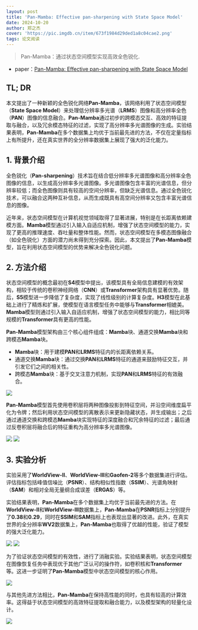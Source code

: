 ```yaml
---
layout: post
title: 'Pan-Mamba: Effective pan-sharpening with State Space Model'
date: 2024-10-20
author: 郑之杰
cover: 'https://pic.imgdb.cn/item/673f1984d29ded1a8c04cae2.png'
tags: 论文阅读
---
```


> Pan-Mamba：通过状态空间模型实现高效全色锐化.

- paper：[Pan-Mamba: Effective pan-sharpening with State Space Model](https://arxiv.org/abs/2402.12192)

## TL; DR

本文提出了一种新颖的全色锐化网络**Pan-Mamba**，该网络利用了状态空间模型（**State Space Model**）来处理低分辨率多光谱（**LRMS**）图像和高分辨率全色（**PAN**）图像的信息融合。**Pan-Mamba**通过初步的跨模态交互、高效的特征提取与融合，以及冗余模态特征的过滤，实现了高分辨率多光谱图像的生成。实验结果表明，**Pan-Mamba**在多个数据集上均优于当前最先进的方法，不仅在定量指标上有所提升，还在真实世界的全分辨率数据集上展现了强大的泛化能力。

## 1. 背景介绍

全色锐化（**Pan-sharpening**）技术旨在结合低分辨率多光谱图像和高分辨率全色图像的信息，以生成高分辨率多光谱图像。多光谱图像包含丰富的光谱信息，但分辨率较低；而全色图像则具有较高的空间分辨率，但缺乏光谱信息。通过全色锐化技术，可以融合这两种互补信息，从而生成既具有高空间分辨率又包含丰富光谱信息的图像。

近年来，状态空间模型在计算机视觉领域取得了显著进展，特别是在长距离依赖建模方面。**Mamba**模型通过引入输入自适应机制，增强了状态空间模型的能力，实现了更高的推理速度、吞吐量和整体性能。然而，状态空间模型在多模态图像融合（如全色锐化）方面的潜力尚未得到充分探索。因此，本文提出了**Pan-Mamba**模型，旨在利用状态空间模型的优势来解决全色锐化问题。

## 2. 方法介绍

状态空间模型的概念最初在**S4**模型中提出，该模型具有全局信息建模的有效架构，相较于传统的卷积神经网络（**CNN**）或**Transformer**架构具有显著优势。随后，**S5**模型进一步降低了复杂度，实现了线性级别的计算复杂度。**H3**模型在此基础上进行了精炼和扩展，使模型在语言模型任务中能够与**Transformer**相媲美。**Mamba**模型则通过引入输入自适应机制，增强了状态空间模型的能力，相比同等规模的**Transformer**具有更高的性能。

**Pan-Mamba**模型架构由三个核心组件组成：**Mamba**块、通道交换**Mamba**块和跨模态**Mamba**块。
- **Mamba**块：用于建模**PAN**和**LRMS**特征内的长距离依赖关系。
- 通道交换**Mamba**块：通过交换**PAN**和**LRMS**特征的通道来鼓励特征交互，并引发它们之间的相关性。
- 跨模态**Mamba**块：基于交叉注意力机制，实现**PAN**和**LRMS**特征的有效融合。

![](https://pic.imgdb.cn/item/673f1b56d29ded1a8c061be9.png)

**Pan-Mamba**模型首先使用卷积层将两种图像投影到特征空间，并沿空间维度扁平化为令牌；然后利用状态空间模型的离散表示来更新隐藏状态，并生成输出；之后通过通道交换和跨模态**Mamba**块实现特征的深度融合和冗余特征的过滤；最后通过反卷积层将融合后的特征重构为高分辨率多光谱图像。

![](https://pic.imgdb.cn/item/673f1bfed29ded1a8c069c46.png)
![](https://pic.imgdb.cn/item/673f1c17d29ded1a8c06b05f.png)

## 3. 实验分析

实验采用了**WorldView-II**、**WorldView-III**和**Gaofen-2**等多个数据集进行评估。评估指标包括峰值信噪比（**PSNR**）、结构相似性指数（**SSIM**）、光谱角映射（**SAM**）和相对全局无量纲合成误差（**ERGAS**）等。

实验结果表明，**Pan-Mamba**在多个数据集上均优于当前最先进的方法。在**WorldView-II**和**WorldView-III**数据集上，**Pan-Mamba**在**PSNR**指标上分别提升了**0.38**和**0.29**，同时在**SSIM**和**SAM**指标上也表现出显著的改进。此外，在真实世界的全分辨率**WV2**数据集上，**Pan-Mamba**也取得了优越的性能，验证了模型的强大泛化能力。

![](https://pic.imgdb.cn/item/673f1ccfd29ded1a8c073c2c.png)
![](https://pic.imgdb.cn/item/673f1d01d29ded1a8c075eb6.png)

为了验证状态空间模型的有效性，进行了消融实验。实验结果表明，状态空间模型在图像恢复任务中表现优于其他广泛认可的操作符，如卷积核和**Transformer**等。这进一步证明了**Pan-Mamba**模型中状态空间模型的核心作用。

![](https://pic.imgdb.cn/item/673f1d4fd29ded1a8c07970c.png)

与其他先进方法相比，**Pan-Mamba**在保持高性能的同时，也具有较高的计算效率。这得益于状态空间模型的高效特征提取和融合能力，以及模型架构的轻量化设计。

![](https://pic.imgdb.cn/item/673f1d40d29ded1a8c078c31.png)